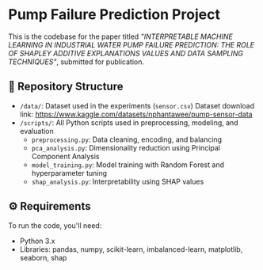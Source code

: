 # Pump Failure Prediction Project

This is the codebase for the paper titled *"INTERPRETABLE MACHINE LEARNING IN INDUSTRIAL WATER PUMP FAILURE PREDICTION: THE ROLE OF SHAPLEY ADDITIVE EXPLANATIONS VALUES AND DATA SAMPLING TECHNIQUES"*, submitted for publication.

## 📁 Repository Structure

- `/data/`: Dataset used in the experiments (`sensor.csv`) Dataset download link: https://www.kaggle.com/datasets/nphantawee/pump-sensor-data
- `/scripts/`: All Python scripts used in preprocessing, modeling, and evaluation
  - `preprocessing.py`: Data cleaning, encoding, and balancing
  - `pca_analysis.py`: Dimensionality reduction using Principal Component Analysis
  - `model_training.py`: Model training with Random Forest and hyperparameter tuning
  - `shap_analysis.py`: Interpretability using SHAP values

## ⚙️ Requirements

To run the code, you'll need:

- Python 3.x
- Libraries: pandas, numpy, scikit-learn, imbalanced-learn, matplotlib, seaborn, shap
